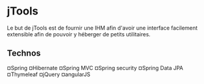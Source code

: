 jTools
======

Le but de jTools est de fournir une IHM afin d'avoir une interface facilement extensible afin de pouvoir y héberger
de petits utilitaires.

## Technos ## 
  ¤Spring
  ¤Hibernate
  ¤Spring MVC
  ¤Spring security
  ¤Spring Data JPA
  ¤Thymeleaf
  ¤jQuery
  ¤angularJS


